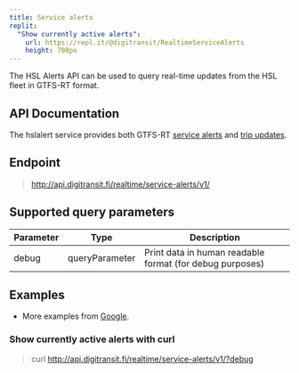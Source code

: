 ```yaml
---
title: Service alerts
replit:
  "Show currently active alerts":
    url: https://repl.it/@digitransit/RealtimeServiceAlerts
    height: 700px
---
```


The HSL Alerts API can be used to query real-time updates from the HSL fleet in GTFS-RT format.

## API Documentation
The hslalert service provides both GTFS-RT [service alerts](https://developers.google.com/transit/gtfs-realtime/guides/service-alerts) and [trip updates](https://developers.google.com/transit/gtfs-realtime/guides/trip-updates).

## Endpoint
> http://api.digitransit.fi/realtime/service-alerts/v1/

## Supported query parameters

| Parameter | Type           | Description                                              |
|-----------|----------------|----------------------------------------------------------|
| debug     | queryParameter | Print data in human readable format (for debug purposes) |  

## Examples
* More examples from [Google](https://developers.google.com/transit/gtfs-realtime/examples/code-samples).
 
### Show currently active alerts with curl
> curl http://api.digitransit.fi/realtime/service-alerts/v1/?debug
